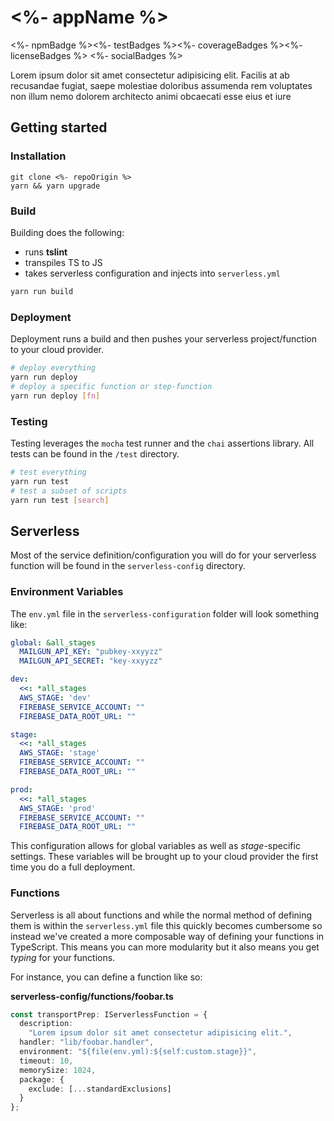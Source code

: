 # <%- appName %>

<%- npmBadge %><%- testBadges %><%- coverageBadges %><%- licenseBadges %>
<%- socialBadges %>

Lorem ipsum dolor sit amet consectetur adipisicing elit. Facilis at ab recusandae fugiat, saepe molestiae doloribus assumenda rem voluptates non illum nemo dolorem architecto animi obcaecati esse eius et iure

## Getting started

### Installation
```
git clone <%- repoOrigin %>
yarn && yarn upgrade
```

### Build
Building does the following:

- runs **tslint**
- transpiles TS to JS
- takes serverless configuration and injects into `serverless.yml`

```sh
yarn run build
```


### Deployment

Deployment runs a build and then pushes your serverless project/function to your cloud provider.

```sh
# deploy everything
yarn run deploy
# deploy a specific function or step-function
yarn run deploy [fn]
```

### Testing
Testing leverages the `mocha` test runner and the `chai` assertions library. All tests can be found in the `/test` directory. 

```sh
# test everything
yarn run test
# test a subset of scripts
yarn run test [search]
```

## Serverless

Most of the service definition/configuration you will do for your serverless function will be found in the `serverless-config` directory. 

### Environment Variables

The `env.yml` file in the `serverless-configuration` folder will look something like:

```yml
global: &all_stages
  MAILGUN_API_KEY: "pubkey-xxyyzz"
  MAILGUN_API_SECRET: "key-xxyyzz"

dev:
  <<: *all_stages
  AWS_STAGE: 'dev'
  FIREBASE_SERVICE_ACCOUNT: ""
  FIREBASE_DATA_ROOT_URL: ""

stage:
  <<: *all_stages
  AWS_STAGE: 'stage'
  FIREBASE_SERVICE_ACCOUNT: ""
  FIREBASE_DATA_ROOT_URL: ""

prod:
  <<: *all_stages
  AWS_STAGE: 'prod'
  FIREBASE_SERVICE_ACCOUNT: ""
  FIREBASE_DATA_ROOT_URL: ""
```

This configuration allows for global variables as well as _stage_-specific settings. These variables will be brought up to your cloud provider the first time you do a full deployment.

### Functions

Serverless is all about functions and while the normal method of defining them is within the `serverless.yml` file this quickly becomes cumbersome so instead we've created a more composable way of defining your functions in TypeScript. This means you can more modularity but it also means you get _typing_ for your functions. 

For instance, you can define a function like so:

**serverless-config/functions/foobar.ts**
```ts
const transportPrep: IServerlessFunction = {
  description:
    "Lorem ipsum dolor sit amet consectetur adipisicing elit.",
  handler: "lib/foobar.handler",
  environment: "${file(env.yml):${self:custom.stage}}",
  timeout: 10,
  memorySize: 1024,
  package: {
    exclude: [...standardExclusions]
  }
};
```
